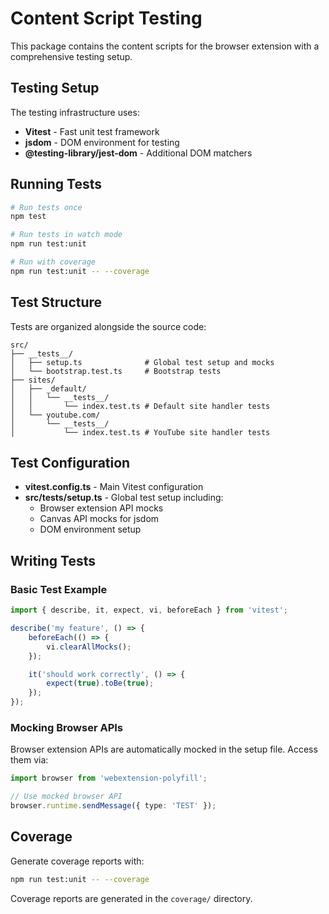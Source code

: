 # Content Script Testing

This package contains the content scripts for the browser extension with a comprehensive testing setup.

## Testing Setup

The testing infrastructure uses:

- **Vitest** - Fast unit test framework
- **jsdom** - DOM environment for testing
- **@testing-library/jest-dom** - Additional DOM matchers

## Running Tests

```bash
# Run tests once
npm test

# Run tests in watch mode
npm run test:unit

# Run with coverage
npm run test:unit -- --coverage
```

## Test Structure

Tests are organized alongside the source code:

```
src/
├── __tests__/
│   ├── setup.ts              # Global test setup and mocks
│   └── bootstrap.test.ts     # Bootstrap tests
├── sites/
│   ├── _default/
│   │   └── __tests__/
│   │       └── index.test.ts # Default site handler tests
│   └── youtube.com/
│       └── __tests__/
│           └── index.test.ts # YouTube site handler tests
```

## Test Configuration

- **vitest.config.ts** - Main Vitest configuration
- **src/**tests**/setup.ts** - Global test setup including:
    - Browser extension API mocks
    - Canvas API mocks for jsdom
    - DOM environment setup

## Writing Tests

### Basic Test Example

```typescript
import { describe, it, expect, vi, beforeEach } from 'vitest';

describe('my feature', () => {
	beforeEach(() => {
		vi.clearAllMocks();
	});

	it('should work correctly', () => {
		expect(true).toBe(true);
	});
});
```

### Mocking Browser APIs

Browser extension APIs are automatically mocked in the setup file. Access them via:

```typescript
import browser from 'webextension-polyfill';

// Use mocked browser API
browser.runtime.sendMessage({ type: 'TEST' });
```

## Coverage

Generate coverage reports with:

```bash
npm run test:unit -- --coverage
```

Coverage reports are generated in the `coverage/` directory.
